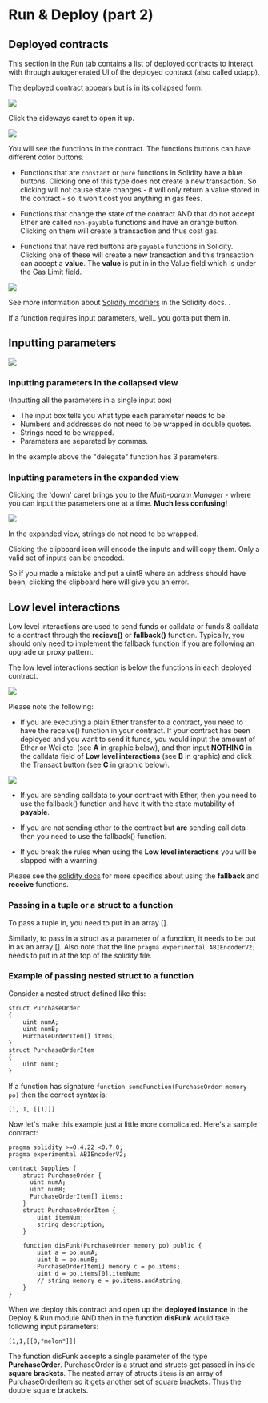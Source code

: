 Run & Deploy (part 2)
=====================

## Deployed contracts

This section in the Run tab contains a list of deployed contracts to interact with through autogenerated UI of the deployed contract (also called udapp).

The deployed contract appears but is in its collapsed form.

![](images/a-debug2-udapp1a.png)

Click the sideways caret to open it up.

![](images/a-udapp1.png)

You will see the functions in the contract.  The functions buttons can have different color buttons.

-   Functions that are `constant` or `pure` functions in Solidity have a blue buttons. Clicking one of this type does not create a new transaction. So clicking will not cause state changes - it will only return a value stored in the contract - so it won't cost you anything in gas fees.

-   Functions that change the state of the contract AND that do not accept Ether are called `non-payable` functions and have an orange button. Clicking on them will create a transaction and thus cost gas.

-   Functions that have red buttons are `payable` functions in Solidity. Clicking one of these will create a new transaction and this transaction can accept a **value**.  The **value** is put in in the Value field which is under the Gas Limit field.

![](images/a-jvm-calling-instance.png)


See more information about [Solidity
modifiers](http://solidity.readthedocs.io/en/develop/miscellaneous.html?highlight=pure#modifiers) in the Solidity docs.
.

If a function requires input parameters, well.. you gotta put them in.

## Inputting parameters

![](images/a-udapp-inputs.png)

### Inputting parameters in the collapsed view

(Inputting all the parameters in a single input box)
+ The input box tells you what type each parameter needs to be.
+ Numbers and addresses do not need to be wrapped in double quotes.  
+ Strings need to be wrapped.
+ Parameters are separated by commas.

In the example above the "delegate" function has 3 parameters.

### Inputting parameters in the expanded view
Clicking the 'down' caret brings you to the *Multi-param Manager* - where you can input the parameters one at a time. **Much less confusing!**

![](images/a-udapp-multi-param-man.png)

In the expanded view, strings do not need to be wrapped.  

Clicking the clipboard icon will encode the inputs and will copy them.  Only a valid set of inputs can be encoded.  

So if you made a mistake and put a uint8 where an address should have been, clicking the clipboard here will give you an error.

## Low level interactions

Low level interactions are used to send funds or calldata or funds & calldata to a contract through the **recieve()** or **fallback()** function.  Typically, you should only need to implement the fallback function if you are following an upgrade or proxy pattern.

The low level interactions section is below the functions in each deployed contract.

![](images/a-udapp1.png)


Please note the following:

- If you are executing a plain Ether transfer to a contract, you need to have the receive() function in your contract.  If your contract has been deployed and you want to send it funds, you would input the amount of Ether or Wei etc. (see **A** in graphic below), and then input **NOTHING** in the calldata field of **Low level interactions** (see **B** in graphic) and click the Transact button (see **C** in graphic below).

![](images/a-receive-fun.png)

- If you are sending calldata to your contract with Ether, then you need to use the fallback() function and have it with the state mutability of **payable**.  

- If you are not sending ether to the contract but **are** sending call data then you need to use the fallback() function.

- If you break the rules when using the **Low level interactions** you will be slapped with a warning.

Please see the [solidity docs](https://solidity.readthedocs.io/en/latest/contracts.html#receive-ether-function  ) for more specifics about using the **fallback** and **receive** functions. 

### Passing in a tuple or a struct to a function
To pass a tuple in, you need to put in an  array [].

Similarly, to pass in a struct as a parameter of a function, it needs to be put in as an array [].  Also note that the line
`pragma experimental ABIEncoderV2;`
needs to put in at the top of the solidity file.

### Example of passing nested struct to a function
Consider a nested struct defined like this:
```
struct PurchaseOrder
{
    uint numA;  
    uint numB;
    PurchaseOrderItem[] items;
}
struct PurchaseOrderItem
{
    uint numC;                    
}
```
If a function has signature `function someFunction(PurchaseOrder memory po)` then the correct syntax is:
```
[1, 1, [[1]]]
```
Now let's make this example just a little more complicated.  Here's a sample contract:

```
pragma solidity >=0.4.22 <0.7.0;
pragma experimental ABIEncoderV2;

contract Supplies {
    struct PurchaseOrder {
      uint numA;  
      uint numB;
      PurchaseOrderItem[] items;
    }
    struct PurchaseOrderItem {
        uint itemNum;
        string description;
    }
    
    function disFunk(PurchaseOrder memory po) public {
        uint a = po.numA;
        uint b = po.numB;
        PurchaseOrderItem[] memory c = po.items;
        uint d = po.items[0].itemNum;
        // string memory e = po.items.andAstring;
    }
}
```

When we deploy this contract and open up the **deployed instance** in the Deploy & Run module AND then in the function  **disFunk** would take following input parameters:

```
[1,1,[[8,"melon"]]]
```

The function disFunk accepts a single parameter of the type **PurchaseOrder**. PurchaseOrder is a struct and structs get passed in inside **square brackets**.  The nested array of structs `items` is an array of PurchaseOrderItem so it gets another set of square brackets.  Thus the double square brackets.
